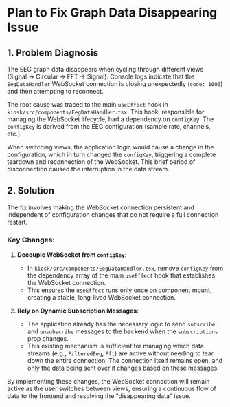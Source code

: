# Plan to Fix Graph Data Disappearing Issue

## 1. Problem Diagnosis

The EEG graph data disappears when cycling through different views (Signal -> Circular -> FFT -> Signal). Console logs indicate that the `EegDataHandler` WebSocket connection is closing unexpectedly (`code: 1006`) and then attempting to reconnect.

The root cause was traced to the main `useEffect` hook in `kiosk/src/components/EegDataHandler.tsx`. This hook, responsible for managing the WebSocket lifecycle, had a dependency on `configKey`. The `configKey` is derived from the EEG configuration (sample rate, channels, etc.).

When switching views, the application logic would cause a change in the configuration, which in turn changed the `configKey`, triggering a complete teardown and reconnection of the WebSocket. This brief period of disconnection caused the interruption in the data stream.

## 2. Solution

The fix involves making the WebSocket connection persistent and independent of configuration changes that do not require a full connection restart.

### Key Changes:

1.  **Decouple WebSocket from `configKey`**:
    *   In `kiosk/src/components/EegDataHandler.tsx`, remove `configKey` from the dependency array of the main `useEffect` hook that establishes the WebSocket connection.
    *   This ensures the `useEffect` runs only once on component mount, creating a stable, long-lived WebSocket connection.

2.  **Rely on Dynamic Subscription Messages**:
    *   The application already has the necessary logic to send `subscribe` and `unsubscribe` messages to the backend when the `subscriptions` prop changes.
    *   This existing mechanism is sufficient for managing which data streams (e.g., `FilteredEeg`, `Fft`) are active without needing to tear down the entire connection. The connection itself remains open, and only the data being sent over it changes based on these messages.

By implementing these changes, the WebSocket connection will remain active as the user switches between views, ensuring a continuous flow of data to the frontend and resolving the "disappearing data" issue.